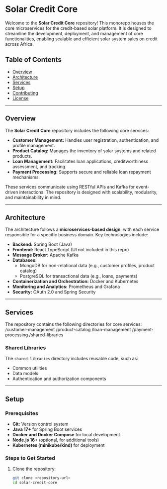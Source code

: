 # Solar Credit Core

Welcome to the **Solar Credit Core** repository! This monorepo houses the core microservices for the credit-based solar platform. It is designed to streamline the development, deployment, and management of core functionalities, enabling scalable and efficient solar system sales on credit across Africa.

## **Table of Contents**
- [Overview](#overview)
- [Architecture](#architecture)
- [Services](#services)
- [Setup](#setup)
- [Contributing](#contributing)
- [License](#license)

---

## **Overview**

The **Solar Credit Core** repository includes the following core services:
- **Customer Management:** Handles user registration, authentication, and profile management.
- **Product Catalog:** Manages the inventory of solar systems and related products.
- **Loan Management:** Facilitates loan applications, creditworthiness assessment, and tracking.
- **Payment Processing:** Supports secure and reliable loan repayment mechanisms.

These services communicate using RESTful APIs and Kafka for event-driven interactions. The repository is designed with scalability, modularity, and maintainability in mind.

---

## **Architecture**

The architecture follows a **microservices-based design**, with each service responsible for a specific business domain. Key technologies include:
- **Backend:** Spring Boot (Java)
- **Frontend:** React TypeScript (UI not included in this repo)
- **Message Broker:** Apache Kafka
- **Databases:**
  - MongoDB for non-relational data (e.g., customer profiles, product catalog)
  - PostgreSQL for transactional data (e.g., loans, payments)
- **Containerization and Orchestration:** Docker and Kubernetes
- **Monitoring and Analytics:** Prometheus and Grafana
- **Security:** OAuth 2.0 and Spring Security

---

## **Services**

The repository contains the following directories for core services:
/customer-management /product-catalog /loan-management /payment-processing /shared-libraries


### Shared Libraries
The `shared-libraries` directory includes reusable code, such as:
- Common utilities
- Data models
- Authentication and authorization components

---

## **Setup**

### Prerequisites
- **Git:** Version control system
- **Java 17+** for Spring Boot services
- **Docker and Docker Compose** for local development
- **Node.js 16+** (optional, for additional tools)
- **Kubernetes (minikube/kind)** for deployment

### Steps to Get Started
1. Clone the repository:
   ```bash
   git clone <repository-url>
   cd solar-credit-core

